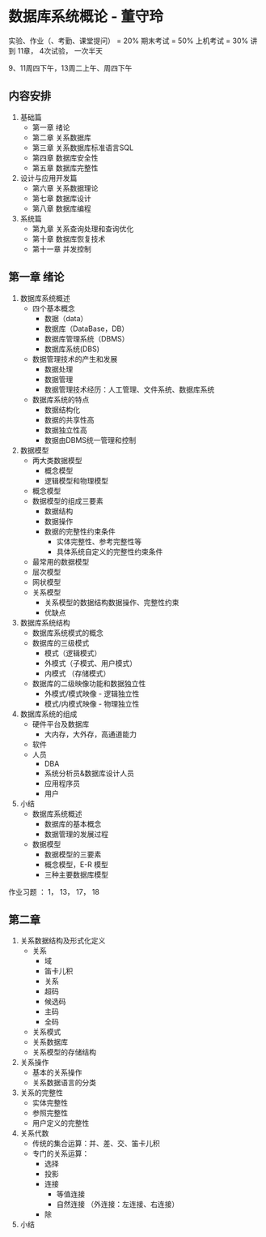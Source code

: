 # 数据库系统概论 - 董守玲

实验、作业（、考勤、课堂提问） = 20%
期末考试 = 50%
上机考试 = 30%
讲到 11章， 4次试验， 一次半天

9、11周四下午，13周二上午、周四下午

## 内容安排
1. 基础篇
    * 第一章 绪论
    * 第二章 关系数据库
    * 第三章 关系数据库标准语言SQL
    * 第四章 数据库安全性
    * 第五章 数据库完整性
2. 设计与应用开发篇
    * 第六章 关系数据理论
    * 第七章 数据库设计
    * 第八章 数据库编程
3. 系统篇
    * 第九章 关系查询处理和查询优化
    * 第十章 数据库恢复技术
    * 第十一章 并发控制


## 第一章 绪论
1. 数据库系统概述
    * 四个基本概念
        - 数据（data）
        - 数据库（DataBase，DB）
        - 数据库管理系统（DBMS）
        - 数据库系统(DBS)
    * 数据管理技术的产生和发展
        - 数据处理
        - 数据管理
        - 数据管理技术经历：人工管理、文件系统、数据库系统
    * 数据库系统的特点
        - 数据结构化
        - 数据的共享性高
        - 数据独立性高
        - 数据由DBMS统一管理和控制
2. 数据模型
    * 两大类数据模型
        - 概念模型
        - 逻辑模型和物理模型
    * 概念模型
    * 数据模型的组成三要素
        - 数据结构
        - 数据操作
        - 数据的完整性约束条件
            + 实体完整性、参考完整性等
            + 具体系统自定义的完整性约束条件
    * 最常用的数据模型
    * 层次模型
    * 网状模型
    * 关系模型
        - 关系模型的数据结构数据操作、完整性约束
        - 优缺点
3. 数据库系统结构
    * 数据库系统模式的概念
    * 数据库的三级模式
        * 模式（逻辑模式）
        * 外模式（子模式、用户模式）
        * 内模式 （存储模式）
    * 数据库的二级映像功能和数据独立性
        - 外模式/模式映像 - 逻辑独立性
        - 模式/内模式映像 - 物理独立性
4. 数据库系统的组成
    - 硬件平台及数据库
        + 大内存，大外存，高通道能力
    - 软件
    - 人员
        + DBA
        + 系统分析员&数据库设计人员
        + 应用程序员
        + 用户
5. 小结
    * 数据库系统概述
        - 数据库的基本概念
        - 数据管理的发展过程
    * 数据模型
        - 数据模型的三要素
        - 概念模型，E-R 模型
        - 三种主要数据库模型

作业习题 ： 1， 13， 17， 18

## 第二章 
1. 关系数据结构及形式化定义
    * 关系
        - 域
        - 笛卡儿积
        - 关系
         + 超码
         + 候选码
         + 主码
         + 全码
    * 关系模式
    * 关系数据库
    * 关系模型的存储结构
2. 关系操作
    * 基本的关系操作
    * 关系数据语言的分类
3. 关系的完整性
    * 实体完整性
    * 参照完整性
    * 用户定义的完整性
4. 关系代数
    * 传统的集合运算：并、差、交、笛卡儿积
    * 专门的关系运算：
        - 选择
        - 投影
        - 连接 
            + 等值连接
            + 自然连接 （外连接：左连接、右连接）
        - 除
5. 小结
